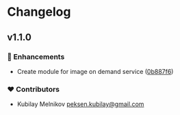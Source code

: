 # Changelog


## v1.1.0


### 🚀 Enhancements

- Create module for image on demand service ([0b887f6](https://github.com/wineworlds/image-on-demand-service/commit/0b887f6))

### ❤️ Contributors

- Kubilay Melnikov <peksen.kubilay@gmail.com>


